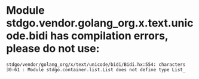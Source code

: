 # Module stdgo.vendor.golang_org.x.text.unicode.bidi has compilation errors, please do not use:
```
stdgo/vendor/golang_org/x/text/unicode/bidi/Bidi.hx:554: characters 30-61 : Module stdgo.container.list.List does not define type List_

```

